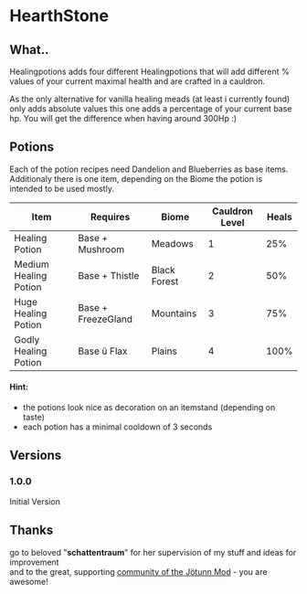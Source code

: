 # HearthStone

## What..
Healingpotions adds four different Healingpotions that will add different % values of your current maximal health 
and are crafted in a cauldron.

As the only alternative for vanilla healing meads (at least i currently found) only adds absolute values this one adds 
a percentage of your current base hp. You will get the difference when having around 300Hp :)

## Potions
Each of the potion recipes need Dandelion and Blueberries as base items. 
Additionaly there is one item, depending on the Biome the potion is intended to be used mostly.

Item | Requires | Biome | Cauldron Level | Heals
--------|-------|--------|---------------|------
Healing Potion | Base + Mushroom | Meadows | 1 | 25%
Medium Healing Potion | Base + Thistle | Black Forest | 2 | 50%
Huge Healing Potion | Base + FreezeGland | Mountains | 3 | 75%
Godly Healing Potion | Base ü Flax | Plains | 4 | 100%

#### Hint: 
- the potions look nice as decoration on an itemstand (depending on taste)
- each potion has a minimal cooldown of 3 seconds

## Versions
### 1.0.0
Initial Version

## Thanks
go to beloved "<b>schattentraum</b>" for her supervision of my stuff and ideas for improvement <br />
and to the great, supporting [community of the J&ouml;tunn Mod](https://discord.gg/DdUt6g7gyA) - you are awesome!